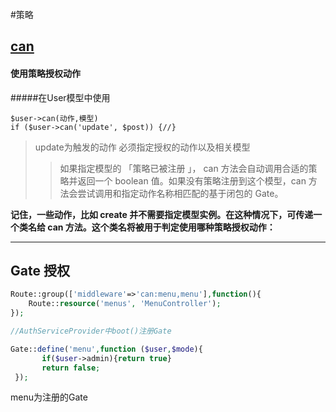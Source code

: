 #策略
## [can](https://learnku.com/docs/laravel/5.7/authorization/2271)
#### 使用策略授权动作
#####在User模型中使用
```
$user->can(动作,模型)
if ($user->can('update', $post)) {//}
```

>update为触发的动作  必须指定授权的动作以及相关模型
>>如果指定模型的 「策略已被注册 」， can 方法会自动调用合适的策略并返回一个 boolean 值。如果没有策略注册到这个模型，can 方法会尝试调用和指定动作名称相匹配的基于闭包的 Gate。

**记住，一些动作，比如 create 并不需要指定模型实例。在这种情况下，可传递一个类名给 can 方法。这个类名将被用于判定使用哪种策略授权动作：**
***
## Gate 授权
```php
Route::group(['middleware'=>'can:menu,menu'],function(){
    Route::resource('menus', 'MenuController');
});
```
```php
//AuthServiceProvider中boot()注册Gate

Gate::define('menu',function ($user,$mode){
       if($user->admin){return true}
       return false;
 });
```
        
menu为注册的Gate



